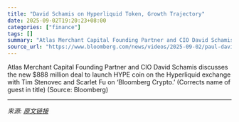 ```yaml
---
title: "David Schamis on Hyperliquid Token, Growth Trajectory"
date: 2025-09-02T19:20:23+08:00
categories: ["finance"]
tags: []
summary: "Atlas Merchant Capital Founding Partner and CIO David Schamis discusses the new $888 million deal to launch HYPE coin on the Hyperliquid exchange with Tim Stenovec and Scarlet Fu on ‘Bloomberg Crypto."
source_url: "https://www.bloomberg.com/news/videos/2025-09-02/paul-davies-on-hyperliquid-token-growth-trajectory-video"
---
```


Atlas Merchant Capital Founding Partner and CIO David Schamis discusses the new $888 million deal to launch HYPE coin on the Hyperliquid exchange with Tim Stenovec and Scarlet Fu on ‘Bloomberg Crypto.’ (Corrects name of guest in title) (Source: Bloomberg)

---

*来源: [原文链接](https://www.bloomberg.com/news/videos/2025-09-02/paul-davies-on-hyperliquid-token-growth-trajectory-video)*
